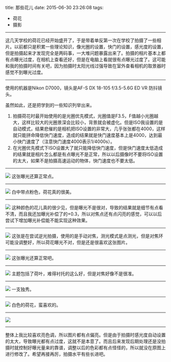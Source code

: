 title: 那些花儿
date: 2015-06-30 23:26:08
tags:  
- 荷花 
- 摄影
---


这几天学校的荷花已经开始盛开了，于是带着单反第一次在学校了拍摄了一些相片。以前都只是积累一些理论知识，像光圈的设置，快门的设置，感光度的设置，但是拍摄起来才发现完全是两码事，一大堆问题暴露出来了。拍摄的相片基本上都有点曝光过度，在相机上查看还好，但是在电脑上看就很有点曝光过度了。这可能和我的拍摄时间有关吧，因为拍摄时太阳光线过强导致在室外查看相机的取景器时感觉不到曝光过度。
<!-- more -->

----------
使用的机器是Nikon D7000，镜头是AF-S DX 18-105 f/3.5-5.6G ED VR 防抖镜头。

虽然如此，还是把学到的一些知识列举出来。

1. 拍摄荷花时最开始使用的是光圈优先模式，光圈值是F3.5，F值越小光圈越大，这样比较大的光圈景深会比较小，背景就会被虚化。但是ISO我设置的是自动模式，结果悲催的是相机把ISO设置的非常大，几乎张张都在4000，这样就只能拼命降低快门速度，造成的结果就是快门速度基本上是4000，达到最小快门速度了（注意快门速度4000表示1/4000s）。
2. 在光圈优先模式下ISO设置大了就只能降低快门速度，但是快门速度太低造成的结果就是相片怎么都是有点曝光不是正常，所以以后摄像时不要将ISO设置的太大，如果不是拍摄高速运动的物体，快门速度也不要太低。


----------


![](http://7xjunb.com1.z0.glb.clouddn.com/_DSC2507.JPG)
这张曝光还算正常点。

----------

![](http://7xjunb.com1.z0.glb.clouddn.com/_DSC2527.JPG)
白中带点粉色，荷花真的很美。

----------

![](http://7xjunb.com1.z0.glb.clouddn.com/_DSC2529.JPG)
这种颜色的花儿真的很少见，但是曝光不是很对，导致的结果就是细节有点看不清，而且我还加曝光补偿了的+0.3，所以对焦点还有点闪亮的感觉，可以以后尝试下增加曝光补偿能不能实现这种效果。

----------

![](http://7xjunb.com1.z0.glb.clouddn.com/_DSC2536.JPG)
这张是在尝试逆光拍摄，使用的是手动对焦，测光模式是点测光，但是对焦环可能没调整好，所以荷花曝光不对，但是还是很喜欢这张图片。

----------

![](http://7xjunb.com1.z0.glb.clouddn.com/_DSC2542.JPG)
这张曝光还算正常吧。

----------

![](http://7xjunb.com1.z0.glb.clouddn.com/_DSC2547.JPG)
主题包括了荷叶，难得衬托的这么好，但是对焦好像不是很准。

----------

![](http://7xjunb.com1.z0.glb.clouddn.com/_DSC2553.JPG)
一支独秀。

----------

![](http://7xjunb.com1.z0.glb.clouddn.com/_DSC2558.JPG)
白色的荷花，蛮喜欢的。

----------

![](http://7xjunb.com1.z0.glb.clouddn.com/_DSC2567.JPG)

----------

整体上我比较喜欢亮色调，所以图片都有点偏亮。但是由于拍摄时感光度自动设置的太大，导致曝光都有点过度，这就不是本意了。而且后来发现后期处理还是没拍摄时就控制好曝光量来的靠谱，调整以后的色彩都有点怪怪的，所以就没在原图上进行修改了。希望再接再厉，拍摄水平有些长进吧。










